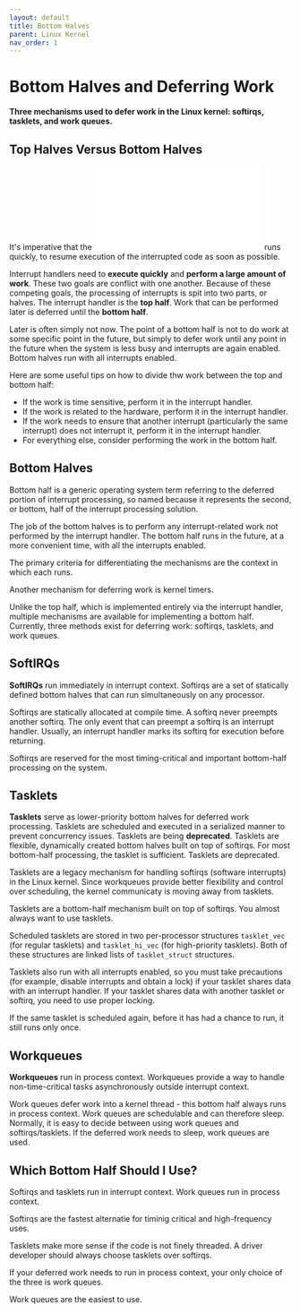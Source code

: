 ```yaml
---
layout: default
title: Bottom Halves
parent: Linux Kernel
nav_order: 1
---
```


<!-- TODO: Get the actual deferred-work mechanisms from here: https://lwn.net/Articles/960041/ -->

# Bottom Halves and Deferring Work

**Three mechanisms used to defer work in the Linux kernel: softirqs, tasklets, and work queues.**

## Top Halves Versus Bottom Halves

It's imperative that the ![interrupt handler](./interrupts.md) runs quickly, to resume execution of the interrupted code as soon as possible.

Interrupt handlers need to **execute quickly** and **perform a large amount of work**. These two goals are conflict with one another. Because of these competing goals, the processing of interrupts is spit into two parts, or halves. The interrupt handler is the **top half**. Work that can be performed later is deferred until the **bottom half**.

Later is often simply not now. The point of a bottom half is not to do work at some specific point in the future, but simply to defer work until any point in the future when the system is less busy and interrupts are again enabled. Bottom halves run with all interrupts enabled.

Here are some useful tips on how to divide thw work between the top and bottom half:

* If the work is time sensitive, perform it in the interrupt handler.
* If the work is related to the hardware, perform it in the interrupt handler.
* If the work needs to ensure that another interrupt (particularly the same interrupt) does not interrupt it, perform it in the interrupt handler.
* For everything else, consider performing the work in the bottom half.

## Bottom Halves

Bottom half is a generic operating system term referring to the deferred portion of interrupt processing, so named because it represents the second, or bottom, half of the interrupt processing solution.

The job of the bottom halves is to perform any interrupt-related work not performed by the interrupt handler. The bottom half runs in the future, at a more convenient time, with all the interrupts enabled. 

The primary criteria for differentiating the mechanisms are the context in which each runs.

Another mechanism for deferring work is kernel timers.

Unlike the top half, which is implemented entirely via the interrupt handler, multiple mechanisms are available for implementing a bottom half. Currently, three methods exist for deferring work: softirqs, tasklets, and work queues.

## SoftIRQs

**SoftIRQs** run immediately in interrupt context. Softirqs are a set of statically defined bottom halves that can run simultaneously on any processor.

Softirqs are statically allocated at compile time. A softirq never preempts another softirq. The only event that can preempt a softirq is an interrupt handler. Usually, an interrupt handler marks its softirq for execution before returning.

Softirqs are reserved for the most timing-critical and important bottom-half processing on the system.

## Tasklets

**Tasklets** serve as lower-priority bottom halves for deferred work processing. Tasklets are scheduled and executed in a serialized manner to prevent concurrency issues. Tasklets are being **deprecated**. Tasklets are flexible, dynamically created bottom halves built on top of softirqs. For most bottom-half processing, the tasklet is sufficient. Tasklets are deprecated.

Tasklets are a legacy mechanism for handling softirqs (software interrupts) in the Linux kernel. Since workqueues provide better flexibility and control over scheduling, the kernel communicaty is moving away from tasklets.

Tasklets are a bottom-half mechanism built on top of softirqs. You almost always want to use tasklets.

Scheduled tasklets are stored in two per-processor structures `tasklet_vec` (for regular tasklets) and `tasklet_hi_vec` (for high-priority tasklets). Both of these structures are linked lists of `tasklet_struct` structures.

Tasklets also run with all interrupts enabled, so you must take precautions (for example, disable interrupts and obtain a lock) if your tasklet shares data with an interrupt handler. If your tasklet shares data with another tasklet or softirq, you need to use proper locking.

If the same tasklet is scheduled again, before it has had a chance to run, it still runs only once.

## Workqueues 

**Workqueues** run in process context. Workqueues provide a way to handle non-time-critical tasks asynchronously outside interrupt context.

Work queues defer work into a kernel thread - this bottom half always runs in process context. Work queues are schedulable and can therefore sleep. Normally, it is easy to decide between using work queues and softirqs/tasklets. If the deferred work needs to sleep, work queues are used.

## Which Bottom Half Should I Use?

Softirqs and tasklets run in interrupt context. Work queues run in process context.

Softirqs are the fastest alternatie for timinig critical and high-frequency uses.

Tasklets make more sense if the code is not finely threaded. A driver developer should always choose tasklets over softirqs.

If your deferred work needs to run in process context, your only choice of the three is work queues.

Work queues are the easiest to use.
